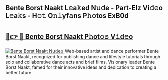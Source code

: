 ## Bente Borst Naakt L𝚎a𝚔ed N𝚞𝚍e - Part-EIz Vi𝚍𝚎o L𝚎a𝚔s - H𝚘𝚝 O𝚗𝚕yf𝚊ns P𝚑𝚘tos ExB0d

# <h2><a href="http://kf4kz3v.oniu.top/?m=Bente+Borst+Naakt">🔗👉 🔴 Bente Borst Naakt P𝚑ot𝚘𝚜 V𝚒d𝚎o</a></h2>

[![Bente Borst Naakt Nu𝚍e𝚜](https://i.imgur.com/0qMVB7G.gif)](http://kf4kz3v.oniu.top/?m=Bente+Borst+Naakt)
Web-based artist and dance performer Bente Borst Naakt, recognized for publishing dance and lifestyle tutorials through solo and collaborative dance acts and brief films. Visionary leader Bente Borst Naakt, famed for their innovative ideas and dedication to creating a better future.  
